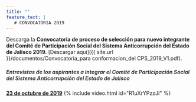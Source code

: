 ```yaml
---
title: ""
feature_text: |
   # CONVOCATORIA 2019
---
```


Descarga la **Convocatoria de proceso de selección para nuevo integrante del Comité de Participación Social del Sistema Anticorrupción del Estado de Jalisco 2019.** [Descargar aquí]({{ site.url }}/documentos/Convocatoria_para conformacion_del CPS_2019_V1.pdf).

<p></p>
<p></p>
<p></p>

<h5 style="color: #333333;">Entrevistas de los aspirantes a integrar el Comité de Participación Social del Sistema Anticorrupción del Estado de Jalisco</h5>

<p></p>


<a href="https://www.youtube.com/watch?v=R1uXrYPzzJI"><span class="specialunderline2" style="line-height: 1rem;"> <b>23 de octubre de 2019</b></span></a>
{% include video.html id="R1uXrYPzzJI" %}

<p></p>
<p></p>



